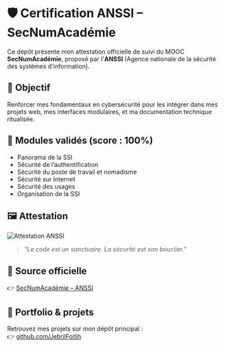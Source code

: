 # 🛡️ Certification ANSSI – SecNumAcadémie

Ce dépôt présente mon attestation officielle de suivi du MOOC **SecNumAcadémie**, proposé par l'**ANSSI** (Agence nationale de la sécurité des systèmes d'information).

## 🎯 Objectif

Renforcer mes fondamentaux en cybersécurité pour les intégrer dans mes projets web, mes interfaces modulaires, et ma documentation technique ritualisée.

## 📜 Modules validés (score : 100%)

- Panorama de la SSI  
- Sécurité de l’authentification  
- Sécurité du poste de travail et nomadisme  
- Sécurité sur Internet  
- Sécurité des usages  
- Organisation de la SSI

## 🖼️ Attestation

![Attestation ANSSI](./attestation-anssi.jpg)

> *“Le code est un sanctuaire. La sécurité est son bouclier.”*

## 🔗 Source officielle

👉 [SecNumAcadémie – ANSSI](https://www.secnumacademie.gouv.fr)

## 📁 Portfolio & projets

Retrouvez mes projets sur mon dépôt principal :  
👉 [github.com/JebrilFoitih](https://github.com/JebrilFoitih)
